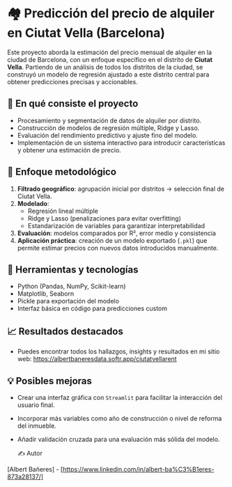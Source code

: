 # 🏘️ Predicción del precio de alquiler en Ciutat Vella (Barcelona)

Este proyecto aborda la estimación del precio mensual de alquiler en la ciudad de Barcelona, con un enfoque específico en el distrito de **Ciutat Vella**. Partiendo de un análisis de todos los distritos de la ciudad, se construyó un modelo de regresión ajustado a este distrito central para obtener predicciones precisas y accionables.

## 🔎 En qué consiste el proyecto

- Procesamiento y segmentación de datos de alquiler por distrito.
- Construcción de modelos de regresión múltiple, Ridge y Lasso.
- Evaluación del rendimiento predictivo y ajuste fino del modelo.
- Implementación de un sistema interactivo para introducir características y obtener una estimación de precio.

## 🧪 Enfoque metodológico

1. **Filtrado geográfico**: agrupación inicial por distritos → selección final de Ciutat Vella.
2. **Modelado**: 
   - Regresión lineal múltiple
   - Ridge y Lasso (penalizaciones para evitar overfitting)
   - Estandarización de variables para garantizar interpretabilidad
3. **Evaluación**: modelos comparados por R², error medio y consistencia
4. **Aplicación práctica**: creación de un modelo exportado (`.pkl`) que permite estimar precios con nuevos datos introducidos manualmente.

## 🧰 Herramientas y tecnologías

- Python (Pandas, NumPy, Scikit-learn)
- Matplotlib, Seaborn
- Pickle para exportación del modelo
- Interfaz básica en código para predicciones custom

## 📈 Resultados destacados

- Puedes encontrar todos los hallazgos, insights y resultados en mi sitio web: https://albertbaneresdata.softr.app/ciutatvellarent

## 💡 Posibles mejoras

- Crear una interfaz gráfica con `Streamlit` para facilitar la interacción del usuario final.
- Incorporar más variables como año de construcción o nivel de reforma del inmueble.
- Añadir validación cruzada para una evaluación más sólida del modelo.

  ✍️ Autor
  
[Albert Bañeres] - [https://www.linkedin.com/in/albert-ba%C3%B1eres-873a28137/]
